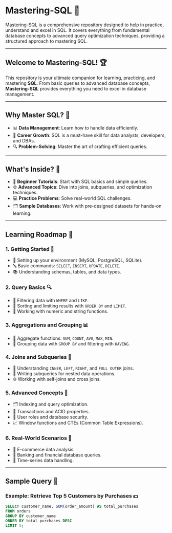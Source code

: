 # Mastering-SQL 💾  
Mastering-SQL is a comprehensive repository designed to help in practice, understand and excel in SQL. It covers everything from fundamental database concepts to advanced query optimization techniques, providing a structured approach to mastering SQL.

---

## Welcome to Mastering-SQL! 🏆  

This repository is your ultimate companion for learning, practicing, and mastering **SQL**. From basic queries to advanced database concepts, **Mastering-SQL** provides everything you need to excel in database management.  

---

## Why Master SQL? 🤔  
- 📊 **Data Management**: Learn how to handle data efficiently.  
- 🚀 **Career Growth**: SQL is a must-have skill for data analysts, developers, and DBAs.  
- 🔍 **Problem-Solving**: Master the art of crafting efficient queries.  

---

## What's Inside? 📂  
- 🐣 **Beginner Tutorials**: Start with SQL basics and simple queries.  
- ⚙️ **Advanced Topics**: Dive into joins, subqueries, and optimization techniques.  
- 💻 **Practice Problems**: Solve real-world SQL challenges.  
- 🗂️ **Sample Databases**: Work with pre-designed datasets for hands-on learning.  

---

## Learning Roadmap 📍  

### **1. Getting Started 🏁**  
- 🌟 Setting up your environment (MySQL, PostgreSQL, SQLite).  
- 🔤 Basic commands: `SELECT`, `INSERT`, `UPDATE`, `DELETE`.  
- 📚 Understanding schemas, tables, and data types.  

### **2. Query Basics 🔍**  
- 🧩 Filtering data with `WHERE` and `LIKE`.  
- 🎯 Sorting and limiting results with `ORDER BY` and `LIMIT`.  
- 🔢 Working with numeric and string functions.  

### **3. Aggregations and Grouping 📊**  
- 🧮 Aggregate functions: `SUM`, `COUNT`, `AVG`, `MAX`, `MIN`.  
- 📂 Grouping data with `GROUP BY` and filtering with `HAVING`.  

### **4. Joins and Subqueries 🔗**  
- 🤝 Understanding `INNER`, `LEFT`, `RIGHT`, and `FULL OUTER` joins.  
- 🧠 Writing subqueries for nested data operations.  
- 🌐 Working with self-joins and cross joins.  

### **5. Advanced Concepts 🚀**  
- 🗂️ Indexing and query optimization.  
- 🔄 Transactions and ACID properties.  
- 🔐 User roles and database security.  
- 📈 Window functions and CTEs (Common Table Expressions).  

### **6. Real-World Scenarios 🌟**  
- 🛒 E-commerce data analysis.  
- 🏦 Banking and financial database queries.  
- 📅 Time-series data handling.  

---

## Sample Query 📜  

### Example: Retrieve Top 5 Customers by Purchases 💵  
```sql
SELECT customer_name, SUM(order_amount) AS total_purchases
FROM orders
GROUP BY customer_name
ORDER BY total_purchases DESC
LIMIT 5;
